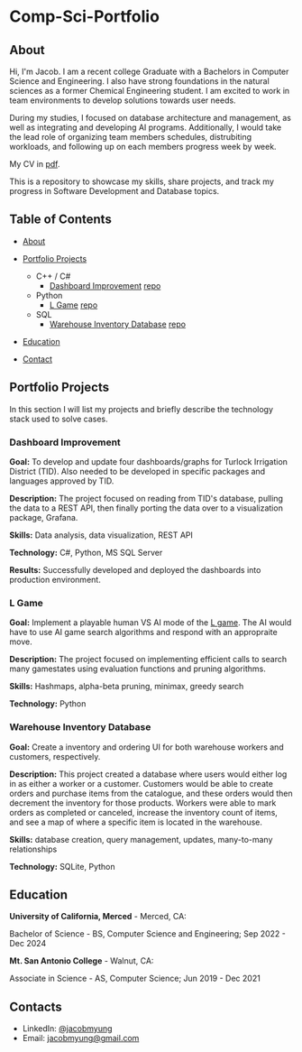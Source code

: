 # Comp-Sci-Portfolio
## About
Hi, I'm Jacob. I am a recent college Graduate with a Bachelors in Computer Science and Engineering. I also have strong foundations in the natural sciences as a former Chemical Engineering student. I am excited to work in team environments to develop solutions towards user needs.

During my studies, I focused on database architecture and management, as well as integrating and developing AI programs. Additionally, I would take the lead role of organizing team members schedules, distrubiting workloads, and following up on each members progress week by week.

My CV in [pdf]().

This is a repository to showcase my skills, share projects, and track my progress in Software Development and Database topics.

## Table of Contents
- [About](https://github.com/jacobmyung/Comp-Sci-Portfolio/blob/main/README.md#about)
- [Portfolio Projects](https://github.com/jacobmyung/Comp-Sci-Portfolio/blob/main/README.md#Portfolio-Projects)
  - C++ / C#
    - [Dashboard Improvement](https://github.com/jacobmyung/Comp-Sci-Portfolio/blob/main/README.md#Dashboard-Improvement) [repo](https://github.com/jamesodanga2/CSE-120-Capstone-TID)
  - Python
    - [L Game](https://github.com/jacobmyung/Comp-Sci-Portfolio/blob/main/README.md#L-game) [repo](https://github.com/kezutah/L-game)
  - SQL
    - [Warehouse Inventory Database](https://github.com/jacobmyung/Comp-Sci-Portfolio/blob/main/README.md#Warehouse-Inventory-Database) [repo](https://github.com/jacobmyung/CSE-111-Databases-Project)
 
- [Education](https://github.com/jacobmyung/Comp-Sci-Portfolio/blob/main/README.md#education)
- [Contact](https://github.com/jacobmyung/Comp-Sci-Portfolio/blob/main/README.md#contacts)
## Portfolio Projects
In this section I will list my projects and briefly describe the technology stack used to solve cases.

### Dashboard Improvement
**Goal:** To develop and update four dashboards/graphs for Turlock Irrigation District (TID). Also needed to be developed in specific packages and languages approved by TID.

**Description:** The project focused on reading from TID's database, pulling the data to a REST API, then finally porting the data over to a visualization package, Grafana.

**Skills:** Data analysis, data visualization, REST API

**Technology:** C#, Python, MS SQL Server

**Results:** Successfully developed and deployed the dashboards into production environment.

### L Game
**Goal:** Implement a playable human VS AI mode of the [L game](https://en.wikipedia.org/wiki/L_game). The AI would have to use AI game search algorithms and respond with an appropraite move.

**Description:** The project focused on implementing efficient calls to search many gamestates using evaluation functions and pruning algorithms.

**Skills:** Hashmaps, alpha-beta pruning, minimax, greedy search

**Technology:** Python

### Warehouse Inventory Database
**Goal:** Create a inventory and ordering UI for both warehouse workers and customers, respectively.

**Description:** This project created a database where users would either log in as either a worker or a customer. Customers would be able to create orders and purchase items from the catalogue, and these orders would then decrement the inventory for those products. Workers were able to mark orders as completed or canceled, increase the inventory count of items, and see a map of where a specific item is located in the warehouse.

**Skills:** database creation, query management, updates, many-to-many relationships

**Technology:** SQLite, Python

## Education
**University of California, Merced** - Merced, CA:

Bachelor of Science - BS, Computer Science and Engineering;
Sep 2022 - Dec 2024

**Mt. San Antonio College** - Walnut, CA:

Associate in Science - AS, Computer Science;
Jun 2019 - Dec 2021

## Contacts
- LinkedIn: [@jacobmyung](https://www.linkedin.com/in/jacob-myung/)
- Email: jacobmyung@gmail.com
